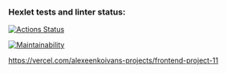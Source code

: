 ### Hexlet tests and linter status:
[![Actions Status](https://github.com/alexeenkoivan/frontend-project-11/actions/workflows/hexlet-check.yml/badge.svg)](https://github.com/alexeenkoivan/frontend-project-11/actions)

[![Maintainability](https://api.codeclimate.com/v1/badges/8f29e7ace18870fc25ce/maintainability)](https://codeclimate.com/github/alexeenkoivan/frontend-project-11/maintainability)

https://vercel.com/alexeenkoivans-projects/frontend-project-11